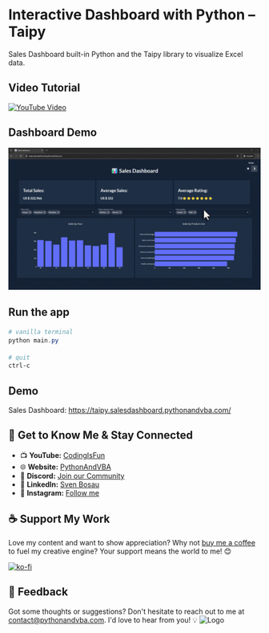 # Interactive Dashboard with Python – Taipy

Sales Dashboard built-in Python and the Taipy library to visualize Excel data.

## Video Tutorial
[![YouTube Video](https://img.youtube.com/vi/_KaVKeP5xIA/0.jpg)](https://youtu.be/_KaVKeP5xIA)

## Dashboard Demo
![Taipy Dashboard Demo](images/Taipy_Dashboard_Demo.gif)

## Run the app
```Powershell
# vanilla terminal
python main.py

# quit
ctrl-c
```

## Demo
Sales Dashboard: https://taipy.salesdashboard.pythonandvba.com/


## 🤝 Get to Know Me & Stay Connected
- 📺 **YouTube:** [CodingIsFun](https://youtube.com/c/CodingIsFun)
- 🌐 **Website:** [PythonAndVBA](https://pythonandvba.com)
- 💬 **Discord:** [Join our Community](https://pythonandvba.com/discord)
- 💼 **LinkedIn:** [Sven Bosau](https://www.linkedin.com/in/sven-bosau/)
- 📸 **Instagram:** [Follow me](https://www.instagram.com/sven_bosau/)

## ☕️ Support My Work
Love my content and want to show appreciation? Why not [buy me a coffee](https://pythonandvba.com/coffee-donation) to fuel my creative engine? Your support means the world to me! 😊

[![ko-fi](https://ko-fi.com/img/githubbutton_sm.svg)](https://pythonandvba.com/coffee-donation)

## 💌 Feedback
Got some thoughts or suggestions? Don't hesitate to reach out to me at contact@pythonandvba.com. I'd love to hear from you! 💡
![Logo](https://www.pythonandvba.com/banner-img)
